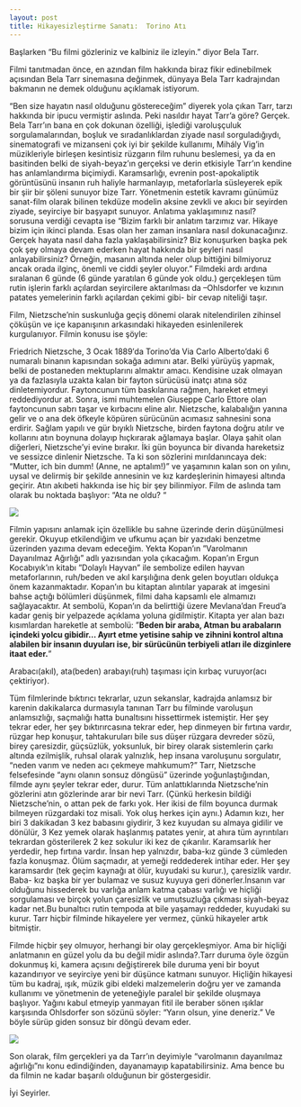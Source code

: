 ```yaml
---
layout: post
title: Hikayesizleştirme Sanatı:  Torino Atı
---
```


Başlarken “Bu filmi gözleriniz ve kalbiniz ile izleyin.” diyor Bela Tarr.

Filmi tanıtmadan önce, en azından film hakkında biraz fikir edinebilmek açısından Bela Tarr sinemasına değinmek, dünyaya Bela Tarr kadrajından bakmanın ne demek olduğunu açıklamak istiyorum.

“Ben size hayatın nasıl olduğunu göstereceğim” diyerek yola çıkan Tarr, tarzı hakkında bir ipucu vermiştir aslında. Peki nasıldır hayat Tarr’a göre? Gerçek. Bela Tarr’ın bana en çok dokunan özelliği, işlediği varoluşçuluk sorgulamalarından, boşluk ve sıradanlıklardan ziyade nasıl sorguladığıydı, sinematografi ve mizanseni çok iyi bir şekilde kullanımı, Mihály Vig’in müzikleriyle birleşen kesintisiz rüzgarın film ruhunu beslemesi, ya da en basitinden belki de siyah-beyaz’ın gerçeksi ve derin etkisiyle Tarr’ın kendine has anlamlandırma biçimiydi. Karamsarlığı, evrenin post-apokaliptik görüntüsünü insanın ruh haliyle harmanlayıp, metaforlarla süsleyerek epik bir şiir bir şöleni sunuyor bize Tarr. Yönetmenin estetik kavramı günümüz sanat-film olarak bilinen tekdüze modelin aksine zevkli ve akıcı bir seyirden ziyade, seyirciye bir başyapıt sunuyor. Anlatıma yaklaşımınız nasıl? sorusuna verdiği cevapta ise “Bizim farklı bir anlatım tarzımız var. Hikaye bizim için ikinci planda. Esas olan her zaman insanlara nasıl dokunacağınız. Gerçek hayata nasıl daha fazla yaklaşabilirsiniz? Biz konuşurken başka pek çok şey olmaya devam ederken hayat hakkında bir şeyleri nasıl anlayabilirsiniz? Örneğin, masanın altında neler olup bittiğini bilmiyoruz ancak orada ilginç, önemli ve ciddi şeyler oluyor.” Filmdeki ardı ardına sıralanan 6 günde (6 günde yaratılan 6 günde yok oldu.) gerçekleşen tüm rutin işlerin farklı açılardan seyircilere aktarılması da –Ohlsdorfer ve kızının patates yemelerinin farklı açılardan çekimi gibi- bir cevap niteliği taşır.

Film, Nietzsche’nin suskunluğa geçiş dönemi olarak nitelendirilen zihinsel çöküşün ve içe kapanışının arkasındaki hikayeden esinlenilerek kurgulanıyor. Filmin konusu ise şöyle:

Friedrich Nietzsche, 3 Ocak 1889′da Torino’da Via Carlo Alberto’daki 6 numaralı binanın kapısından sokağa adımını atar. Belki yürüyüş yapmak, belki de postaneden mektuplarını almaktır amacı. Kendisine uzak olmayan ya da fazlasıyla uzakta kalan bir fayton sürücüsü inatçı atına söz dinletemiyordur. Faytoncunun tüm baskılarına rağmen, hareket etmeyi reddediyordur at. Sonra, ismi muhtemelen Giuseppe Carlo Ettore olan faytoncunun sabrı taşar ve kırbacını eline alır. Nietzsche, kalabalığın yanına gelir ve o ana dek öfkeyle köpüren sürücünün acımasız sahnesini sona erdirir. Sağlam yapılı ve gür bıyıklı Nietzsche, birden faytona doğru atılır ve kollarını atın boynuna dolayıp hıçkırarak ağlamaya başlar. Olaya şahit olan diğerleri, Nietzsche’yi evine bırakır. İki gün boyunca bir divanda hareketsiz ve sessizce dinlenir Nietzsche. Ta ki son sözlerini mırıldanıncaya dek: “Mutter, ich bin dumm! (Anne, ne aptalım!)” ve yaşamının kalan son on yılını, uysal ve delirmiş bir şekilde annesinin ve kız kardeşlerinin himayesi altında geçirir. Atın akıbeti hakkında ise hiç bir şey bilinmiyor. Film de aslında tam olarak bu noktada başlıyor: “Ata ne oldu? “

![](http://i.hizliresim.com/NEGP5L.jpg)

Filmin yapısını anlamak için özellikle bu sahne üzerinde derin düşünülmesi gerekir. Okuyup  etkilendiğim ve ufkumu açan bir yazıdaki benzetme üzerinden yazıma devam edeceğim. Yekta Kopan’ın ”Varolmanın Dayanılmaz Ağırlığı” adlı yazısından yola çıkacağım. Kopan’ın Ergun Kocabıyık’ın kitabı ”Dolaylı Hayvan” ile sembolize edilen hayvan metaforlarının, ruh/beden ve akıl karşılığına denk gelen boyutları oldukça önem kazanmaktadır. Kopan’ın bu kitaptan alıntılar yaparak at imgesini bahse açtığı bölümleri düşünmek, filmi daha kapsamlı ele almamızı sağlayacaktır. At sembolü, Kopan’ın da belirttiği üzere Mevlana’dan Freud’a kadar geniş bir yelpazede açıklama yoluna gidilmiştir. Kitapta yer alan bazı kısımlardan hareketle at sembolü: ”**Beden bir araba, Atman bu arabaların içindeki yolcu gibidir… Ayırt etme yetisine sahip ve zihnini kontrol altına alabilen bir insanın duyuları ise, bir sürücünün terbiyeli atları ile dizginlere itaat eder.**”

Arabacı(akıl), ata(beden) arabayı(ruh) taşıması için kırbaç vuruyor(acı çektiriyor).

Tüm filmlerinde bıktırıcı tekrarlar, uzun sekanslar, kadrajda anlamsız bir karenin dakikalarca durmasıyla tanınan Tarr bu filminde varoluşun anlamsızlığı, saçmalığı hatta bunaltısını hissettirmek istemiştir. Her şey tekrar eder, her şey bıktırırcasına tekrar eder, hep dinmeyen bir fırtına vardır, rüzgar hep konuşur, tahtakuruları bile sus düşer rüzgara devreder sözü, birey çaresizdir, güçsüzlük, yoksunluk, bir birey olarak sistemlerin çarkı altında ezilmişlik, ruhsal olarak yalnızlık, hep insana varoluşunu sorgulatır, “neden varım ve neden acı çekmeye mahkumum?” Tarr, Nietzsche felsefesinde “aynı olanın sonsuz döngüsü” üzerinde yoğunlaştığından, filmde aynı şeyler tekrar eder, durur. Tüm anlattıklarında Nietzsche’nin gözlerini atın gözlerinde arar bir nevi Tarr. (Çünkü herkesin bildiği Nietzsche’nin, o attan pek de farkı yok. Her ikisi de film boyunca durmak bilmeyen rüzgardaki toz misali. Yok oluş herkes için aynı.) Adamın kızı, her biri 3 dakikadan 3 kez babasını giydirir, 3 kez kuyudan su almaya gidilir ve dönülür, 3 Kez yemek olarak haşlanmış patates yenir, at ahıra tüm ayrıntıları tekrardan gösterilerek 2 kez sokulur iki kez de çıkarılır. Karamsarlık her yerdedir, hep fırtına vardır. İnsan hep yalnızdır, baba-kız günde 3 cümleden fazla konuşmaz. Ölüm saçmadır, at yemeği reddederek intihar eder. Her şey karamsardır (tek geçim kaynağı at ölür, kuyudaki su kurur.), çaresizlik vardır. Baba- kız başka bir yer bulamaz ve susuz kuyuya geri dönerler.İnsanın var olduğunu hissederek bu varlığa anlam katma çabası varlığı ve hiçliği sorgulaması ve birçok yolun çaresizlik ve umutsuzluğa çıkması siyah-beyaz kadar net.Bu bunaltıcı rutin tempoda at bile yaşamayı reddeder, kuyudaki su kurur. Tarr hiçbir filminde hikayelere yer vermez, çünkü hikayeler artık bitmiştir.


Filmde hiçbir şey olmuyor, herhangi bir olay gerçekleşmiyor. Ama bir hiçliği anlatmanın en güzel yolu da bu değil midir aslında?.Tarr duruma öyle özgün  dokunmuş ki, kamera açısını değiştirerek bile duruma yeni bir boyut kazandırıyor ve seyirciye yeni bir düşünce katmanı sunuyor. Hiçliğin hikayesi tüm bu kadraj, ışık, müzik gibi eldeki malzemelerin doğru yer ve zamanda kullanımı ve yönetmenin de yeteneğiyle paralel bir şekilde oluşmaya başlıyor.
Yağını kabul etmeyip yanmayan fitil ile beraber sönen ışıklar karşısında Ohlsdorfer son sözünü söyler: “Yarın olsun, yine deneriz.” Ve böyle sürüp giden sonsuz bir döngü  devam eder.

![](http://i.hizliresim.com/mLRBL2.jpg)

Son olarak, film gerçekleri ya da Tarr’ın deyimiyle “varolmanın dayanılmaz ağırlığı”nı konu edindiğinden, dayanamayıp kapatabilirsiniz. Ama bence bu da filmin ne kadar başarılı olduğunun bir göstergesidir.

İyi Seyirler.




